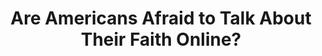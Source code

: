 ---
categories: all_articles
provider_display: "www.theatlantic.com"
provider_name: "www.theatlantic.com"
favicon_url: http://cdn.theatlantic.com/static/front/images/favicon.ico
title: "Are Americans Afraid to Talk About Their Faith Online?"
published: 2014-11-07
source: http://www.theatlantic.com/technology/archive/2014/11/are-americans-afraid-to-talk-about-their-faith-online/382428/
thumbnail: http://cdn.theatlantic.com/static/newsroom/img/mt/2014/11/shutterstock_1071678/lead_large.jpg?nemi7s
---